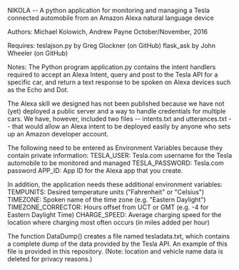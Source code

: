 NIKOLA -- A python application for monitoring and managing
a Tesla connected automobile from an Amazon Alexa natural language device

Authors: Michael Kolowich, Andrew Payne
October/November, 2016

Requires:
teslajson.py by Greg Glockner (on GitHub)
flask_ask by John Wheeler (on GitHub)

Notes:
The Python program application.py contains the intent handlers required to
accept an Alexa Intent, query and post to the Tesla API for a specific car,
and return a text response to be spoken on Alexa devices such as the Echo and Dot.

The Alexa skill we designed has not been published because we have not (yet)
deployed a public server and a way to handle credentials for multiple cars.
We have, however, included two files -- intents.txt and utterances.txt -- that
would allow an Alexa intent to be deployed easily by anyone who sets up an
Amazon developer account.

The following need to be entered as Environment Variables because they contain
private information:
TESLA_USER: Tesla.com username for the Tesla automobile to be monitored and managed
TESLA_PASSWORD: Tesla.com password
APP_ID: App ID for the Alexa app that you create.

In addition, the application needs these additional environment variables:
TEMPUNITS: Desired temperature units ("Fahrenheit" or "Celsius")
TIMEZONE: Spoken name of the time zone (e.g. "Eastern Daylight")
TIMEZONE_CORRECTOR: Hours offset from UCT or GMT (e.g. -4 for Eastern Daylight Time)
CHARGE_SPEED: Average charging speed for the location where charging most often
                occurs (in miles added per hour)

The function DataDump() creates a file named tesladata.txt, which contains a
complete dump of the data provided by the Tesla API.  An example of this file is
provided in this repository.  (Note: location and vehicle name data is deleted
for privacy reasons.)

